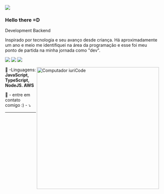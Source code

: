 <img src="https://github-readme-stats.vercel.app/api?username=fernandortec">

### Hello there =D

<p>Development Backend<br/>
<p align="left"> 
  Inspirado por tecnologia e seu avanço desde criança.
  Há aproximadamente um ano e meio me identifiquei na área da programação e esse foi meu ponto de partida na minha jornada como "dev".
</p>

<p align="left">
  <a href="mailto:fernandorfigueiredotec@gmail.com" alt="Gmail">
  <img src="https://img.shields.io/badge/-Gmail-FF0000?style=flat-square&labelColor=FF0000&logo=gmail&logoColor=white&link=LINK-DO-SEU-EMAIL" /></a>

  <a href="https://www.linkedin.com/in/fernandortec/" alt="Linkedin">
  <img src="https://img.shields.io/badge/-Linkedin-0e76a8?style=flat-square&logo=Linkedin&logoColor=white&link=LINK-DO-SEU-LINKEDIN" /></a>

  <a href="https://wa.me/31993750285" alt="WhatsApp">
  <img src="https://img.shields.io/badge/-WhatsApp-25d366?style=flat-square&labelColor=25d366&logo=whatsapp&logoColor=white&link=API-DO-SEU-WHATSAPP"/></a>
</p>  
  <img src="https://raw.githubusercontent.com/MicaelliMedeiros/micaellimedeiros/master/image/computer-illustration.png" min-width="400px" max-width="400px" width="400px" align="right" alt="Computador iuriCode">
</p>

<p align="left">
  🦄 -Linguagens: <strong>JavaScript, TypeScript, NodeJS. AWS</strong>
</p>

<p align="left">
  💌 - entre em contato comigo :) - ⤵️
</p>

<hr>
